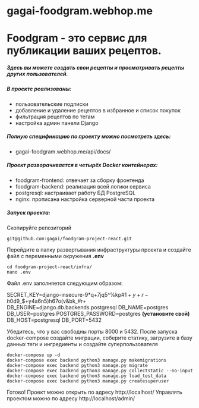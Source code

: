 # gagai-foodgram.webhop.me

# Foodgram - это сервис для публикации ваших рецептов.
##### Здесь вы можете создать свои рецепты и просматривать рецепты других пользователей.

##### В проекте реализованы:
 * пользовательские подписки
 * добавление и удаление рецептов в избранное и список покупок
 * фильтрация рецептов по тегам
 * настройка админ панели Django

##### Полную спецификацию по проекту можно посмотреть здесь:
* gagai-foodgram.webhop.me/api/docs/

##### Проект разворачивается в четырёх Docker контейнерах:
* foodgram-frontend: отвечает за сборку фронтенда
* foodgram-backend: реализация всей логики сервиса
* postgresql: настраивает работу БД PostgreSQL
* nginx: прописана настройка серверной части проекта

##### Запуск проекта:
Скопируйте репозиторий
```
git@github.com:gagai/foodgram-project-react.git
```

Перейдите в папку развертывания инфраструктуры проекта 
и создайте файл с переменными окружения **.env**
```
cd foodgram-project-react/infra/
nano .env
```
Файл .env заполняется следующим образом:

SECRET_KEY=django-insecure-$9*$q+7jq5^%kp#$1+y+r-h0$d9_$+y4a6n5)h67o(v&bk_#r+
DB_ENGINE=django.db.backends.postgresql
DB_NAME=postgres
DB_USER=postgres
POSTGRES_PASSWORD=postgres **(установите свой)**
DB_HOST=postgresql
DB_PORT=5432

Убедитесь, что у вас свободны порты 8000 и 5432.
После запуска docker-compose создайте миграции, соберите статику,
загрузите в базу данных теги и ингредиенты и создайте суперпользователя
```
docker-compose up -d
docker-compose exec backend python3 manage.py makemigrations
docker-compose exec backend python3 manage.py migrate
docker-compose exec backend python3 manage.py collectstatic --no-input
docker-compose exec backend python3 manage.py load_test_data
docker-compose exec backend python3 manage.py createsuperuser
```

Готово!
Проект можно открыть по адресу http://localhost/
Управлять проектом можно по адресу http://localhost/admin/
